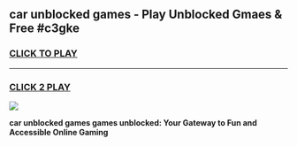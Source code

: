 
## car unblocked games - Play Unblocked Gmaes & Free #c3gke
<h3>
<a href="https://premium.freeplayer.one?title=car_unblocked_games&ref=03M">CLICK TO PLAY</a></h3>
<hr>

<h3>
<a href="https://premium.freeplayer.one?title=car_unblocked_games&ref=03M">CLICK 2 PLAY</a>
  
</h3>

<a href="https://premium.freeplayer.one?title=car_unblocked_games&ref=03M"><img src="https://clearcache.store/games.png"></a>


**car unblocked games games unblocked: Your Gateway to Fun and Accessible Online Gaming**
